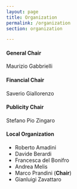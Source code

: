 ```yaml
---
layout: page
title: Organization
permalink: /organization
section: organization

---
```


#### General Chair

Maurizio Gabbrielli

#### Financial Chair

Saverio Giallorenzo

#### Publicity Chair

Stefano Pio Zingaro

#### Local Organization

* Roberto Amadini
* Davide Berardi
* Francesca del Bonifro
* Andrea Melis
* Marco Prandini (**Chair**)
* Gianluigi Zavattaro
